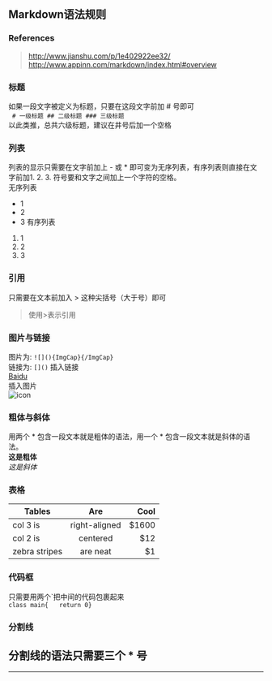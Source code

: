 ## Markdown语法规则

### References
> http://www.jianshu.com/p/1e402922ee32/  
> http://www.appinn.com/markdown/index.html#overview  

### 标题
如果一段文字被定义为标题，只要在这段文字前加 # 号即可  
` # 一级标题 ## 二级标题 ### 三级标题`  
以此类推，总共六级标题，建议在井号后加一个空格

### 列表
列表的显示只需要在文字前加上 - 或 * 即可变为无序列表，有序列表则直接在文字前加1. 2. 3. 符号要和文字之间加上一个字符的空格。  
无序列表  
* 1
* 2
* 3
有序列表  
1. 1
2. 2
3. 3

### 引用
只需要在文本前加入 > 这种尖括号（大于号）即可  
>使用>表示引用

### 图片与链接   
图片为: `![](){ImgCap}{/ImgCap}`  
链接为: `[]()`
插入链接  
[Baidu](www.baidu.com)  
插入图片  
![icon](https://ss0.baidu.com/73x1bjeh1BF3odCf/it/u=1894060596,851308672&fm=73)  

### 粗体与斜体  
用两个 * 包含一段文本就是粗体的语法，用一个 * 包含一段文本就是斜体的语法。  
**这是粗体**  
*这是斜体*  

### 表格  
| Tables        | Are           | Cool  |
| ------------- |:-------------:| -----:|
| col 3 is      | right-aligned | $1600 |
| col 2 is      | centered      |   $12 |
| zebra stripes | are neat      |    $1 |

### 代码框  
只需要用两个\`把中间的代码包裹起来  
`class main{  
        return 0}`

### 分割线
分割线的语法只需要三个 \* 号  
---  
*****
